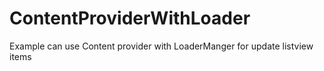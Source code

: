 # ContentProviderWithLoader
Example can use Content provider with LoaderManger for update listview items
